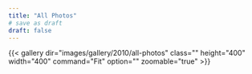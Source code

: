 ```yaml
---
title: "All Photos"
# save as draft
draft: false
---
```


{{< gallery dir="images/gallery/2010/all-photos" class="" height="400" width="400" command="Fit" option="" zoomable="true" >}}
